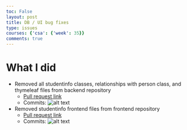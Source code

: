 ```yaml
---
toc: False
layout: post
title: DB / UI bug fixes
type: issues
courses: {'csa': {'week': 35}}
comments: true
---
```


# What I did

- Removed all studentinfo classes, relationships with person class, and thymeleaf files from backend repository
    - [Pull request link](https://github.com/CSA-Coders-2025/CSA_Combined_Backend_Fork/pull/206)
    - Commits: ![alt text](</NitinBstudent_2025/images/Screenshot 2025-05-21 at 8.13.25 AM.png>)
- Removed studentinfo frontend files from frontend repository
    - [Pull request link](https://github.com/CSA-Coders-2025/CSA_Combined_Frontend_Fork/pull/181)
    - Commits: ![alt text](</NitinBstudent_2025/images/Screenshot 2025-05-21 at 8.19.26 AM.png>)